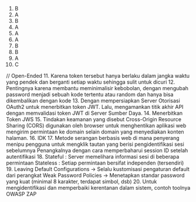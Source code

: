 1. B
2. A
3. B
4. A 
5. A
6. A
7. B
8. B
9. A
10. C

// Open-Ended
11. Karena token tersebut hanya berlaku dalam jangka waktu yang pendek dan berganti setiap waktu sehingga sulit untuk dicuri
12. Pentingnya karena membantu meminimalisir kebobolan, dengan mengubah password menjadi sebuah kode tertentu atau random dan hanya bisa dikembalikan dengan kode
13. Dengan mempersiapkan Server Otorisasi OAuth2 untuk menerbitkan token JWT. Lalu, mengamankan titik akhir API dengan memvalidasi token JWT di Server Sumber Daya.
14. Menerbitkan Token JWS
15. Tindakan keamanan yang disebut Cross-Origin Resource Sharing (CORS) digunakan oleh browser untuk menghentikan aplikasi web mengirim permintaan ke domain selain domain yang menyediakan konten halaman.
16. IDK
17. Metode serangan berbasis web di mana penyerang menipu pengguna untuk mengklik tautan yang berisi pengidentifikasi sesi sebelumnya
Penangkalnya dengan cara memperbaharui session ID setelah autentifikasi
18. Stateful : Server memelihara informasi sesi di beberapa permintaan
Stateless : Setiap permintaan bersifat independen (tersendiri)
19. Leaving Default Configurations -> Selalu kustomisasi pengaturan default dari perangkat
Weak Password Policies -> Menetapkan standar password yang kuat (minimal 8 karakter, terdapat simbol, dsb)
20. Untuk mengidentifikasi dan memperbaiki kerentanan dalam sistem, contoh toolnya OWASP ZAP
